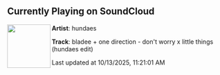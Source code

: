 ## Currently Playing on SoundCloud

[<img align="left" width="100" src="https://i1.sndcdn.com/artworks-cHlbCmoyqGz1sQ0Y-GvRbvQ-t500x500.png">](https://soundcloud.com/hundaes/bladee-one-direction-dont-worry-x-little-things-hundaes-edit)

**Artist**: hundaes 

**Track**: bladee + one direction - don't worry x little things (hundaes edit)

Last updated at 10/13/2025, 11:21:01 AM
